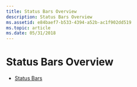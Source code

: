 ```yaml
---
title: Status Bars Overview
description: Status Bars Overview
ms.assetid: e84baef7-b533-4394-a52b-ac1f902dd519
ms.topic: article
ms.date: 05/31/2018
---
```


# Status Bars Overview

-   [Status Bars](status-bars.md)

 

 




